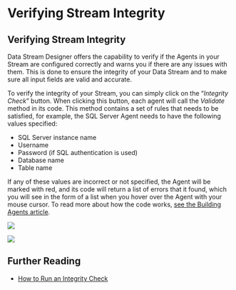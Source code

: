 # Verifying Stream Integrity

## Verifying Stream Integrity

Data Stream Designer offers the capability to verify if the Agents in your Stream are configured correctly and warns you if there are any issues with them. This is done to ensure the integrity of your Data Stream and to make sure all input fields are valid and accurate.

To verify the integrity of your Stream, you can simply click on the “_Integrity Check_” button. When clicking this button, each agent will call the _Validate_ method in its code. This method contains a set of rules that needs to be satisfied, for example, the SQL Server Agent needs to have the following values specified:

* SQL Server instance name
* Username
* Password (if SQL authentication is used)
* Database name
* Table name

If any of these values are incorrect or not specified, the Agent will be marked with red, and its code will return a list of errors that it found, which you will see in the form of a list when you hover over the Agent with your mouse cursor. To read more about how the code works, [see the Building Agents article](../../how-to-guides/agents/building-agents.md). &#x20;

![](<../../.gitbook/assets/IC\_1 (2).png>)

![](<../../.gitbook/assets/IC\_2 (1).png>)

## Further Reading

* [How to Run an Integrity Check](../../how-to-guides/data-streams/run-an-integrity-check.md)
